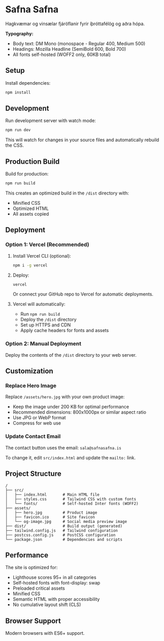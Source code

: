 # Safna Safna

Hagkvæmar og vinsælar fjáröflanir fyrir íþróttafélög og aðra hópa.

**Typography:**
- Body text: DM Mono (monospace - Regular 400, Medium 500)
- Headings: Mozilla Headline (SemiBold 600, Bold 700)
- All fonts self-hosted (WOFF2 only, 60KB total)

## Setup

Install dependencies:

```bash
npm install
```

## Development

Run development server with watch mode:

```bash
npm run dev
```

This will watch for changes in your source files and automatically rebuild the CSS.

## Production Build

Build for production:

```bash
npm run build
```

This creates an optimized build in the `/dist` directory with:
- Minified CSS
- Optimized HTML
- All assets copied

## Deployment

### Option 1: Vercel (Recommended)

1. Install Vercel CLI (optional):
   ```bash
   npm i -g vercel
   ```

2. Deploy:
   ```bash
   vercel
   ```

   Or connect your GitHub repo to Vercel for automatic deployments.

3. Vercel will automatically:
   - Run `npm run build`
   - Deploy the `/dist` directory
   - Set up HTTPS and CDN
   - Apply cache headers for fonts and assets

### Option 2: Manual Deployment

Deploy the contents of the `/dist` directory to your web server.

## Customization

### Replace Hero Image

Replace `/assets/hero.jpg` with your own product image:
- Keep the image under 200 KB for optimal performance
- Recommended dimensions: 800x1000px or similar aspect ratio
- Use JPG or WebP format
- Compress for web use

### Update Contact Email

The contact button uses the email: `sala@safnasafna.is`

To change it, edit `src/index.html` and update the `mailto:` link.

## Project Structure

```
/
├── src/
│   ├── index.html       # Main HTML file
│   ├── styles.css       # Tailwind CSS with custom fonts
│   └── fonts/           # Self-hosted Inter fonts (WOFF2)
├── assets/
│   ├── hero.jpg         # Product image
│   ├── favicon.ico      # Site favicon
│   └── og-image.jpg     # Social media preview image
├── dist/                # Build output (generated)
├── tailwind.config.js   # Tailwind configuration
├── postcss.config.js    # PostCSS configuration
└── package.json         # Dependencies and scripts
```

## Performance

The site is optimized for:
- Lighthouse scores 95+ in all categories
- Self-hosted fonts with font-display: swap
- Preloaded critical assets
- Minified CSS
- Semantic HTML with proper accessibility
- No cumulative layout shift (CLS)

## Browser Support

Modern browsers with ES6+ support.
